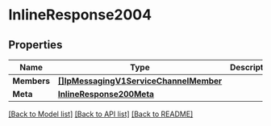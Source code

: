 # InlineResponse2004

## Properties

Name | Type | Description | Notes
------------ | ------------- | ------------- | -------------
**Members** | [**[]IpMessagingV1ServiceChannelMember**](ip_messaging.v1.service.channel.member.md) |  | [optional] 
**Meta** | [**InlineResponse200Meta**](inline_response_200_meta.md) |  | [optional] 

[[Back to Model list]](../README.md#documentation-for-models) [[Back to API list]](../README.md#documentation-for-api-endpoints) [[Back to README]](../README.md)


